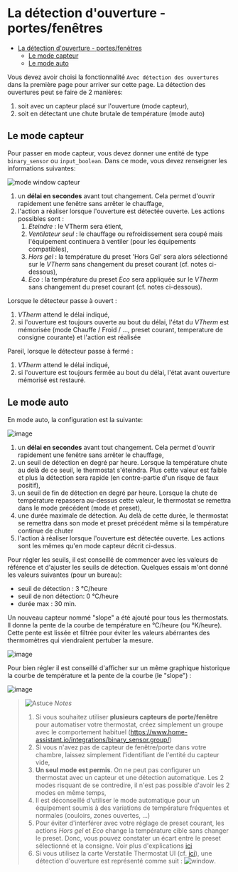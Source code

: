 # La détection d'ouverture - portes/fenêtres

- [La détection d'ouverture - portes/fenêtres](#la-détection-douverture---portesfenêtres)
  - [Le mode capteur](#le-mode-capteur)
  - [Le mode auto](#le-mode-auto)

Vous devez avoir choisi la fonctionnalité ```Avec détection des ouvertures``` dans la première page pour arriver sur cette page.
La détection des ouvertures peut se faire de 2 manières:
1. soit avec un capteur placé sur l'ouverture (mode capteur),
2. soit en détectant une chute brutale de température (mode auto)

## Le mode capteur
Pour passer en mode capteur, vous devez donner une entité de type `binary_sensor` ou `input_boolean`.
Dans ce mode, vous devez renseigner les informations suivantes:

![mode window capteur](images/config-window-sensor.png)

1. un **délai en secondes** avant tout changement. Cela permet d'ouvrir rapidement une fenêtre sans arrêter le chauffage,
2. l'action a réaliser lorsque l'ouverture est détectée ouverte. Les actions possibles sont :
   1. _Eteindre_ : le VTherm sera étient,
   2. _Ventilateur seul_ : le chauffage ou refroidissement sera coupé mais l'équipement continuera à ventiler (pour les équipements compatibles),
   3. _Hors gel_ : la température du preset 'Hors Gel' sera alors sélectionné sur le _VTherm_ sans changement du preset courant (cf. notes ci-dessous),
   4. _Eco_ : la température du preset _Eco_ sera appliquée sur le _VTherm_ sans changement du preset courant (cf. notes ci-dessous).

Lorsque le détecteur passe à ouvert :
1. _VTherm_ attend le délai indiqué,
2. si l'ouverture est toujours ouverte au bout du délai, l'état du _VTherm_ est mémorisée (mode Chauffe / Froid / ..., preset courant, temperature de consigne courante) et l'action est réalisée

Pareil, lorsque le détecteur passe à fermé :
1. _VTherm_ attend le délai indiqué,
2. si l'ouverture est toujours fermée au bout du délai, l'état avant ouverture mémorisé est restauré.

## Le mode auto
En mode auto, la configuration est la suivante:

![image](images/config-window-auto.png)

1. un **délai en secondes** avant tout changement. Cela permet d'ouvrir rapidement une fenêtre sans arrêter le chauffage,
2. un seuil de détection en degré par heure. Lorsque la température chute au delà de ce seuil, le thermostat s'éteindra. Plus cette valeur est faible et plus la détection sera rapide (en contre-partie d'un risque de faux positif),
3. un seuil de fin de détection en degré par heure. Lorsque la chute de température repassera au-dessus cette valeur, le thermostat se remettra dans le mode précédent (mode et preset),
4. une durée maximale de détection. Au delà de cette durée, le thermostat se remettra dans son mode et preset précédent même si la température continue de chuter
5. l'action à réaliser lorsque l'ouverture est détectée ouverte. Les actions sont les mêmes qu'en mode capteur décrit ci-dessus.

Pour régler les seuils, il est conseillé de commencer avec les valeurs de référence et d'ajuster les seuils de détection. Quelques essais m'ont donné les valeurs suivantes (pour un bureau):
- seuil de détection : 3 °C/heure
- seuil de non détection: 0 °C/heure
- durée max : 30 min.

Un nouveau capteur nommé "slope" a été ajouté pour tous les thermostats. Il donne la pente de la courbe de température en °C/heure (ou °K/heure). Cette pente est lissée et filtrée pour éviter les valeurs abérrantes des thermomètres qui viendraient pertuber la mesure.

![image](images/temperature-slope.png)

Pour bien régler il est conseillé d'afficher sur un même graphique historique la courbe de température et la pente de la courbe (le "slope") :

![image](images/window-auto-tuning.png)

> ![Astuce](images/tips.png) _*Notes*_
>
>  1. Si vous souhaitez utiliser **plusieurs capteurs de porte/fenêtre** pour automatiser votre thermostat, créez simplement un groupe avec le comportement habituel (https://www.home-assistant.io/integrations/binary_sensor.group/)
>  2. Si vous n'avez pas de capteur de fenêtre/porte dans votre chambre, laissez simplement l'identifiant de l'entité du capteur vide,
>  3. **Un seul mode est permis**. On ne peut pas configurer un thermostat avec un capteur et une détection automatique. Les 2 modes risquant de se contredire, il n'est pas possible d'avoir les 2 modes en même temps,
>  4. Il est déconseillé d'utiliser le mode automatique pour un équipement soumis à des variations de température fréquentes et normales (couloirs, zones ouvertes, ...)
>  5. Pour éviter d'interférer avec votre réglage de preset courant, les actions _Hors gel_ et _Eco_ change la température cible sans changer le preset. Donc, vous pouvez constater un écart entre le preset sélectionné et la consigne. Voir plus d'explications [ici](troubleshooting.md#la-détection-de-fenêtre-ouverte-nempêche-pas-le-changement-de-preset)
>  6. Si vous utilisez la carte Verstatile Thermostat UI (cf. [ici](additions.md#bien-mieux-avec-le-versatile-thermostat-ui-card)), une détection d'ouverture est représenté comme suit : ![window](images/window-detection-icon.png).